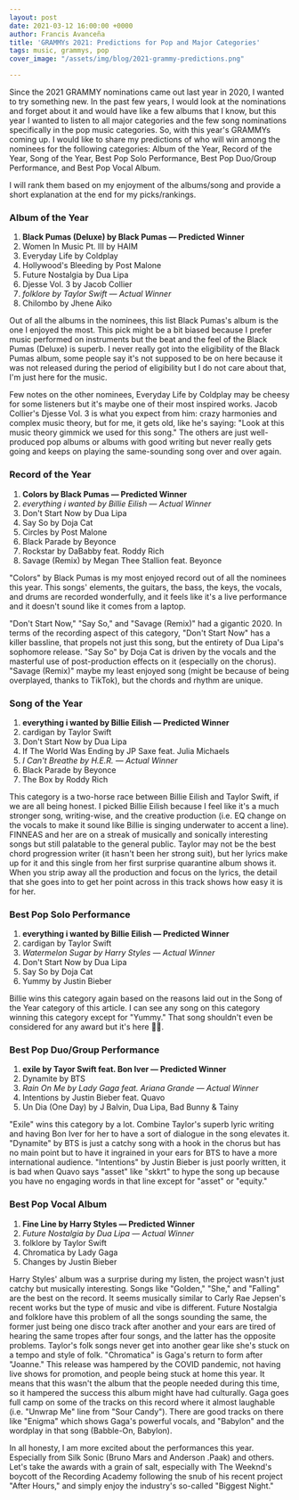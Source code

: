 ```yaml
---
layout: post
date: 2021-03-12 16:00:00 +0000
author: Francis Avanceña
title: 'GRAMMYs 2021: Predictions for Pop and Major Categories'
tags: music, grammys, pop
cover_image: "/assets/img/blog/2021-grammy-predictions.png"

---
```

Since the 2021 GRAMMY nominations came out last year in 2020, I wanted to try something new. In the past few years, I would look at the nominations and forget about it and would have like a few albums that I know, but this year I wanted to listen to all major categories and the few song nominations specifically in the pop music categories. So, with this year's GRAMMYs coming up. I would like to share my predictions of who will win among the nominees for the following categories: Album of the Year, Record of the Year, Song of the Year, Best Pop Solo Performance, Best Pop Duo/Group Performance, and Best Pop Vocal Album.

I will rank them based on my enjoyment of the albums/song and provide a short explanation at the end for my picks/rankings.

### Album of the Year

1. **Black Pumas (Deluxe) by Black Pumas — Predicted Winner**
2. Women In Music Pt. III by HAIM
3. Everyday Life by Coldplay
4. Hollywood's Bleeding by Post Malone
5. Future Nostalgia by Dua Lipa
6. Djesse Vol. 3 by Jacob Collier
7. _folklore by Taylor Swift — Actual Winner_
8. Chilombo by Jhene Aiko

Out of all the albums in the nominees, this list Black Pumas's album is the one I enjoyed the most. This pick might be a bit biased because I prefer music performed on instruments but the beat and the feel of the Black Pumas (Deluxe) is superb. I never really got into the eligibility of the Black Pumas album, some people say it's not supposed to be on here because it was not released during the period of eligibility but I do not care about that, I'm just here for the music.

Few notes on the other nominees, Everyday Life by Coldplay may be cheesy for some listeners but it's maybe one of their most inspired works. Jacob Collier's Djesse Vol. 3 is what you expect from him: crazy harmonies and complex music theory, but for me, it gets old, like he's saying: "Look at this music theory gimmick we used for this song." The others are just well-produced pop albums or albums with good writing but never really gets going and keeps on playing the same-sounding song over and over again.

### Record of the Year

1. **Colors by Black Pumas — Predicted Winner**
2. _everything i wanted by Billie Eilish  — Actual Winner_
3. Don't Start Now by Dua Lipa
4. Say So by Doja Cat
5. Circles by Post Malone
6. Black Parade by Beyonce
7. Rockstar by DaBabby feat. Roddy Rich
8. Savage (Remix) by Megan Thee Stallion feat. Beyonce

"Colors" by Black Pumas is my most enjoyed record out of all the nominees this year. This songs' elements, the guitars, the bass, the keys, the vocals, and drums are recorded wonderfully, and it feels like it's a live performance and it doesn't sound like it comes from a laptop.

"Don't Start Now," "Say So," and "Savage (Remix)" had a gigantic 2020. In terms of the recording aspect of this category, "Don't Start Now" has a killer bassline, that propels not just this song, but the entirety of Dua Lipa's sophomore release. "Say So" by Doja Cat is driven by the vocals and the masterful use of post-production effects on it (especially on the chorus). "Savage (Remix)" maybe my least enjoyed song (might be because of being overplayed, thanks to TikTok), but the chords and rhythm are unique.

### Song of the Year

1. **everything i wanted by Billie Eilish — Predicted Winner**
2. cardigan by Taylor Swift
3. Don't Start Now by Dua Lipa
4. If The World Was Ending by JP Saxe feat. Julia Michaels
5. _I Can't Breathe by H.E.R.  — Actual Winner_
6. Black Parade by Beyonce
7. The Box by Roddy Rich

This category is a two-horse race between Billie Eilish and Taylor Swift, if we are all being honest. I picked Billie Eilish because I feel like it's a much stronger song, writing-wise, and the creative production (i.e. EQ change on the vocals to make it sound like Billie is singing underwater to accent a line). FINNEAS and her are on a streak of musically and sonically interesting songs but still palatable to the general public. Taylor may not be the best chord progression writer (it hasn't been her strong suit), but her lyrics make up for it and this single from her first surprise quarantine album shows it. When you strip away all the production and focus on the lyrics, the detail that she goes into to get her point across in this track shows how easy it is for her.

### Best Pop Solo Performance

1. **everything i wanted by Billie Eilish — Predicted Winner**
2. cardigan by Taylor Swift
3. _Watermelon Sugar by Harry Styles — Actual Winner_
4. Don't Start Now by Dua Lipa
5. Say So by Doja Cat
6. Yummy by Justin Bieber

Billie wins this category again based on the reasons laid out in the Song of the Year category of this article. I can see any song on this category winning this category except for "Yummy." That song shouldn't even be considered for any award but it's here 🤷‍♂️.

### Best Pop Duo/Group Performance

1. **exile by Tayor Swift feat. Bon Iver — Predicted Winner**
2. Dynamite by BTS
3. _Rain On Me by Lady Gaga feat. Ariana Grande  — Actual Winner_
4. Intentions by Justin Bieber feat. Quavo
5. Un Dia (One Day) by J Balvin, Dua Lipa, Bad Bunny & Tainy

"Exile" wins this category by a lot. Combine Taylor's superb lyric writing and having Bon Iver for her to have a sort of dialogue in the song elevates it. "Dynamite" by BTS is just a catchy song with a hook in the chorus but has no main point but to have it ingrained in your ears for BTS to have a more international audience. "Intentions" by Justin Bieber is just poorly written, it is bad when Quavo says "asset" like "skkrt" to hype the song up because you have no engaging words in that line except for "asset" or "equity."

### Best Pop Vocal Album

1. **Fine Line by Harry Styles — Predicted Winner**
2. _Future Nostalgia by Dua Lipa  — Actual Winner_
3. folklore by Taylor Swift
4. Chromatica by Lady Gaga
5. Changes by Justin Bieber

Harry Styles' album was a surprise during my listen, the project wasn't just catchy but musically interesting. Songs like "Golden," "She," and "Falling" are the best on the record. It seems musically similar to Carly Rae Jepsen's recent works but the type of music and vibe is different. Future Nostalgia and folklore have this problem of all the songs sounding the same, the former just being one disco track after another and your ears are tired of hearing the same tropes after four songs, and the latter has the opposite problems. Taylor's folk songs never get into another gear like she's stuck on a tempo and style of folk. "Chromatica" is Gaga's return to form after "Joanne." This release was hampered by the COVID pandemic, not having live shows for promotion, and people being stuck at home this year. It means that this wasn't the album that the people needed during this time, so it hampered the success this album might have had culturally. Gaga goes full camp on some of the tracks on this record where it almost laughable (i.e. "Unwrap Me" line from "Sour Candy"). There are good tracks on there like "Enigma" which shows Gaga's powerful vocals, and "Babylon" and the wordplay in that song (Babble-On, Babylon).

In all honesty, I am more excited about the performances this year. Especially from Silk Sonic (Bruno Mars and Anderson .Paak) and others. Let's take the awards with a grain of salt, especially with The Weeknd's boycott of the Recording Academy following the snub of his recent project "After Hours," and simply enjoy the industry's so-called "Biggest Night."